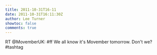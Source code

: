 ```yaml
---
title: 2011-10-31T16-11
date: 2011-10-31T16:11:30Z
author: Lee Turner
showtoc: false
comments: true
---
```


RT @MovemberUK: #ff We all know it's Movember tomorrow. Don't we? #tashtag

